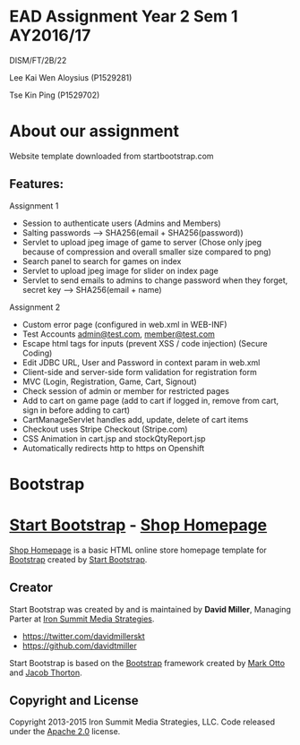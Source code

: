 # EAD Assignment Year 2 Sem 1 AY2016/17
DISM/FT/2B/22

Lee Kai Wen Aloysius	(P1529281)

Tse Kin Ping			(P1529702)

# About our assignment
Website template downloaded from startbootstrap.com

## Features:
Assignment 1

- Session to authenticate users (Admins and Members)
- Salting passwords --> SHA256(email + SHA256(password))
- Servlet to upload jpeg image of game to server (Chose only jpeg because of compression and overall smaller size compared to png)
- Search panel to search for games on index
- Servlet to upload jpeg image for slider on index page
- Servlet to send emails to admins to change password when they forget, secret key --> SHA256(email + name)

Assignment 2

- Custom error page (configured in web.xml in WEB-INF)
- Test Accounts admin@test.com, member@test.com
- Escape html tags for inputs (prevent XSS / code injection) (Secure Coding)
- Edit JDBC URL, User and Password in context param in web.xml
- Client-side and server-side form validation for registration form
- MVC (Login, Registration, Game, Cart, Signout)
- Check session of admin or member for restricted pages
- Add to cart on game page (add to cart if logged in, remove from cart, sign in before adding to cart)
- CartManageServlet handles add, update, delete of cart items
- Checkout uses Stripe Checkout (Stripe.com)
- CSS Animation in cart.jsp and stockQtyReport.jsp
- Automatically redirects http to https on Openshift

# Bootstrap
# [Start Bootstrap](http://startbootstrap.com/) - [Shop Homepage](http://startbootstrap.com/template-overviews/shop-homepage/)

[Shop Homepage](http://startbootstrap.com/template-overviews/shop-homepage/) is a basic HTML online store homepage template for [Bootstrap](http://getbootstrap.com/) created by [Start Bootstrap](http://startbootstrap.com/).

## Creator

Start Bootstrap was created by and is maintained by **David Miller**, Managing Parter at [Iron Summit Media Strategies](http://www.ironsummitmedia.com/).

* https://twitter.com/davidmillerskt
* https://github.com/davidtmiller

Start Bootstrap is based on the [Bootstrap](http://getbootstrap.com/) framework created by [Mark Otto](https://twitter.com/mdo) and [Jacob Thorton](https://twitter.com/fat).

## Copyright and License

Copyright 2013-2015 Iron Summit Media Strategies, LLC. Code released under the [Apache 2.0](https://github.com/IronSummitMedia/startbootstrap-shop-homepage/blob/gh-pages/LICENSE) license.
